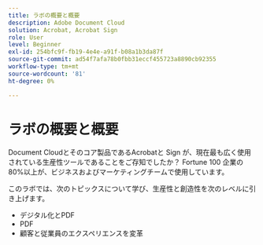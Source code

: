 ```yaml
---
title: ラボの概要と概要
description: Adobe Document Cloud
solution: Acrobat, Acrobat Sign
role: User
level: Beginner
exl-id: 254bfc9f-fb19-4e4e-a91f-b08a1b3da87f
source-git-commit: ad54f7afa78b0fbb31eccf455723a8890cb92355
workflow-type: tm+mt
source-wordcount: '81'
ht-degree: 0%

---
```


# ラボの概要と概要

Document Cloudとそのコア製品であるAcrobatと Sign が、現在最も広く使用されている生産性ツールであることをご存知でしたか？ Fortune 100 企業の 80%以上が、ビジネスおよびマーケティングチームで使用しています。

このラボでは、次のトピックスについて学び、生産性と創造性を次のレベルに引き上げます。

* デジタル化とPDF
* PDF
* 顧客と従業員のエクスペリエンスを変革
